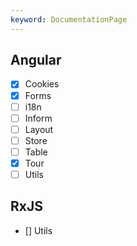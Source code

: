 ```yaml
---
keyword: DocumentationPage
---
```


## Angular

- [x] Cookies
- [x] Forms
- [ ] i18n
- [ ] Inform
- [ ] Layout
- [ ] Store
- [ ] Table
- [x] Tour
- [ ] Utils

## RxJS
- [] Utils
